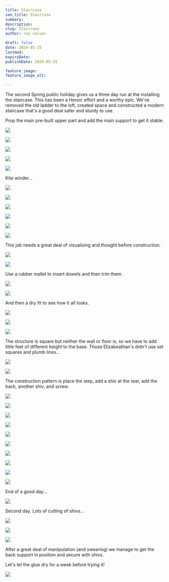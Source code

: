 ```yaml
---
title: Staircase
seo_title: Staircase
summary: 
description: 
slug: Staircase
author: <no value>

draft: false
date: 2024-05-25
lastmod: 
expiryDate: 
publishDate: 2024-05-25

feature_image: 
feature_image_alt: 

---
```

The second Spring public holiday gives us a three day run at the installing the staircase.
This has been a Heroic effort and a worthy epic. We've removed the old ladder to the loft, created space and 
constructed a modern staircase that's a good deal safer and sturdy to use.

Prop the main pre-built upper part and add the main support to get it stable.

![](/images/0682.jpeg)

![](/images/0683.jpeg)

![](/images/0684.jpeg)

![](/images/0685.jpeg)

![](/images/0687.jpeg)

Kite winder...

![](/images/0690.jpeg)

![](/images/0694.jpeg)

![](/images/0695.jpeg)

![](/images/0696.jpeg)

![](/images/0697.jpeg)

![](/images/0698.jpeg)

This job needs a great deal of visualising and thought before construction.

![](/images/0699.jpeg)

![](/images/0702.jpeg)


Use a rubber mallet to insert dowels and then trim them.

![](/images/7077.jpeg)

![](/images/0703.jpeg)




And then a dry fit to see how it all looks.

![](/images/0700.jpeg)

![](/images/0701.jpeg)


![](/images/0704.jpeg)

The structure is square but neither the wall or floor is, so we have to add little feet of different height to the base.
Those Elizabeathan's didn't use set squares and plumb lines...

![](/images/0707.jpeg)

![](/images/0708.jpeg)


The construction pattern is place the step, add a shiv at the rear, add the back, another shiv, and screw.

![](/images/0715.jpeg)

![](/images/0717.jpeg)

![](/images/0718.jpeg)

![](/images/0719.jpeg)

![](/images/0720.jpeg)

![](/images/0721.jpeg)

![](/images/0722.jpeg)

![](/images/0724.jpeg)

![](/images/0725.jpeg)

![](/images/0726.jpeg)

End of a good day...

![](/images/7092.jpeg)

Second day. Lots of cutting of shivs...

![](/images/7070.jpeg)

![](/images/7071.jpeg)


![](/images/7084.jpeg)

After a great deal of manipulation (and swearing) we manage to get the back support in position and secure with shivs.

Let's let the glue dry for a week before trying it!

![](/images/7093.jpeg)

